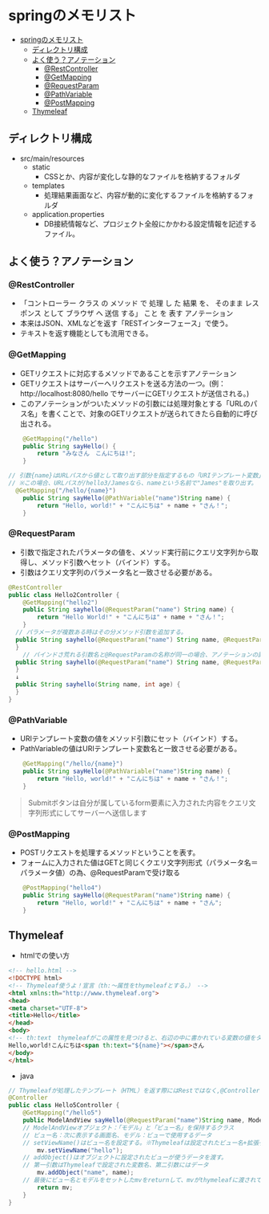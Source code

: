 # springのメモリスト

- [springのメモリスト](#springのメモリスト)
  - [ディレクトリ構成](#ディレクトリ構成)
  - [よく使う？アノテーション](#よく使うアノテーション)
    - [@RestController](#restcontroller)
    - [@GetMapping](#getmapping)
    - [@RequestParam](#requestparam)
    - [@PathVariable](#pathvariable)
    - [@PostMapping](#postmapping)
  - [Thymeleaf](#thymeleaf)

## ディレクトリ構成
- src/main/resources
  - static
    - CSSとか、内容が変化しな静的なファイルを格納するフォルダ
  - templates
    - 処理結果画面など、内容が動的に変化するファイルを格納するフォルダ
  - application.properties
    - DB接続情報など、プロジェクト全般にかかわる設定情報を記述するファイル。

## よく使う？アノテーション

### @RestController
- 「コントローラー クラス の メソッド で 処理 し た 結果 を、 そのまま レスポンス として ブラウザ へ 送信 する」 こと を 表す アノテーション
- 本来はJSON、XMLなどを返す「RESTインターフェース」で使う。
- テキストを返す機能としても流用できる。

### @GetMapping
- GETリクエストに対応するメソッドであることを示すアノテーション
- GETリクエストはサーバーへリクエストを送る方法の一つ。(例：http://localhost:8080/hello でサーバーにGETリクエストが送信される。)
- このアノテーションがついたメソッドの引数には処理対象とする「URLのパス名」を書くことで、対象のGETリクエストが送られてきたら自動的に呼び出される。
```java
	@GetMapping("/hello")
	public String sayHello() {
		return "みなさん　こんにちは!";
	}

// 引数{name}はURLパスから値として取り出す部分を指定するもの「URIテンプレート変数」
// ※この場合、URLパスが/hello3/Jamesなら、nameという名前で"James"を取り出す。
  @GetMapping("/hello/{name}")
	public String sayHello(@PathVariable("name")String name) {
		return "Hello, world!" + "こんにちは" + name + "さん！";
	}
```

### @RequestParam
- 引数で指定されたパラメータの値を、メソッド実行前にクエリ文字列から取得し、メソッド引数へセット（バインド）する。
- 引数はクエリ文字列のパラメータ名と一致させる必要がある。
```java
@RestController
public class Hello2Controller {
	@GetMapping("hello2")
	public String sayhello(@RequestParam("name") String name) {
		return "Hello World!" + "こんにちは" + name + "さん！";
	}
  // パラメータが複数ある時はその分メソッド引数を追加する。
  public String sayhello(@RequestParam("name") String name, @RequestParam("age") int age) {
  }
    // バインドさ荒れる引数名と@RequestParamの名称が同一の場合、アノテーションの記載は省略可能
  public String sayhello(@RequestParam("name") String name, @RequestParam("age") int age) {
  }
  ↓
  public String sayhello(String name, int age) {
  }
}
```

### @PathVariable
- URIテンプレート変数の値をメソッド引数にセット（バインド）する。
- PathVariableの値はURIテンプレート変数名と一致させる必要がある。
```java
	@GetMapping("/hello/{name}")
	public String sayHello(@PathVariable("name")String name) {
		return "Hello, world!" + "こんにちは" + name + "さん！";
	}
```

> Submitボタンは自分が属しているform要素に入力された内容をクエリ文字列形式にしてサーバーへ送信します

### @PostMapping
- POSTリクエストを処理するメソッドということを表す。
- フォームに入力された値はGETと同じくクエリ文字列形式（パラメータ名＝パラメータ値）の為、@RequestParamで受け取る
```java
	@PostMapping("hello4")
	public String sayHello(@RequestParam("name")String name) {
		return "Hello, world!" + "こんにちは" + name + "さん";
	}
```

## Thymeleaf
- htmlでの使い方
```html
<!-- hello.html -->
<!DOCTYPE html>
<!-- Thymeleaf使うよ！宣言（th:～属性をthymeleafとする。） -->
<html xmlns:th="http://www.thymeleaf.org">
<head>
<meta charset="UTF-8">
<title>Hello</title>
</head>
<body>
<!-- th:text　thymeleafがこの属性を見つけると、右辺の中に書かれている変数の値をタグのテキストに変換する。 -->
Hello,world!こんにちは<span th:text="${name}"></span>さん
</body>
</html>
```

- java
```java
// Thymeleafが処理したテンプレート（HTML）を返す際にはRestではなく,@Controllerを使う
@Controller
public class Hello5Controller {
	@GetMapping("/hello5")
	public ModelAndView sayHello(@RequestParam("name")String name, ModelAndView mv){
    // ModelAndViewオブジェクト：「モデル」と「ビュー名」を保持するクラス
    // ビュー名：次に表示する画面名、モデル：ビューで使用するデータ
    // setViewName()はビュー名を設定する。※Thymeleafは設定されたビュー名+拡張子".html"を追加したファイルをtemplates配下から探す。
		mv.setViewName("hello");
    // addObject()はオブジェクトに設定されたビューが使うデータを渡す。
    // 第一引数はThymeleafで設定された変数名、第二引数にはデータ
		mv.addObject("name", name);
    // 最後にビュー名とモデルをセットしたmvをreturnして、mvがthymeleafに渡されて、処理が実行される。
		return mv;
	}
}
```